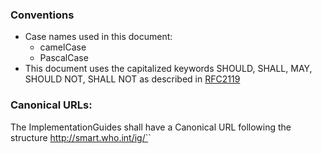 ### Conventions
* Case names used in this document: 
  - camelCase 
  - PascalCase
* This document uses the capitalized keywords SHOULD, SHALL, MAY, SHOULD NOT, SHALL NOT as described in [RFC2119](https://datatracker.ietf.org/doc/html/rfc2119)

### Canonical URLs: 
The ImplementationGuides shall have a Canonical URL following the structure
  http://smart.who.int/ig/`<IG package>`





